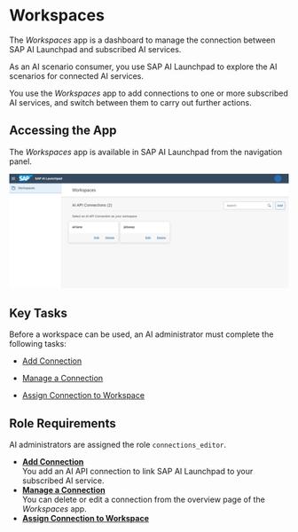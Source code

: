 <!-- loio6bde2c8d063d4626bbb0e42d9f08a843 -->

# Workspaces

The *Workspaces* app is a dashboard to manage the connection between SAP AI Launchpad and subscribed AI services.

As an AI scenario consumer, you use SAP AI Launchpad to explore the AI scenarios for connected AI services.

You use the *Workspaces* app to add connections to one or more subscribed AI services, and switch between them to carry out further actions.



<a name="loio6bde2c8d063d4626bbb0e42d9f08a843__section_i3y_pjk_wqb"/>

## Accessing the App

The *Workspaces* app is available in SAP AI Launchpad from the navigation panel.

![](images/workspaces_a1561c3.png)



<a name="loio6bde2c8d063d4626bbb0e42d9f08a843__section_smt_yfw_4rb"/>

## Key Tasks

Before a workspace can be used, an AI administrator must complete the following tasks:

-   [Add Connection](add-connection-867cf53.md)

-   [Manage a Connection](manage-a-connection-7387401.md)
-   [Assign Connection to Workspace](assign-connection-to-workspace-c05f144.md)



<a name="loio6bde2c8d063d4626bbb0e42d9f08a843__section_pwz_pjk_aaa"/>

## Role Requirements

AI administrators are assigned the role `connections_editor`.

-   **[Add Connection](add-connection-867cf53.md "You add an AI API connection to link SAP AI Launchpad to your
		subscribed AI service.")**  
You add an AI API connection to link SAP AI Launchpad to your subscribed AI service.
-   **[Manage a Connection](manage-a-connection-7387401.md "You can delete or edit a connection from the overview page of the Workspaces app.")**  
You can delete or edit a connection from the overview page of the *Workspaces* app.
-   **[Assign Connection to Workspace](assign-connection-to-workspace-c05f144.md " ")**  
 

